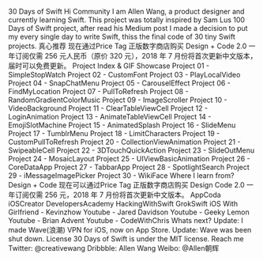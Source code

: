 30 Days of Swift Hi Community I am Allen Wang, a product designer and currently learning Swift. This project was totally inspired by Sam Lus 100 Days of Swift project, after read his Medium post I made a decision to put my every single day to write Swift, thiss the final code of 30 tiny Swift projects. 真心推荐 现在通过Price Tag 正版数字商店购买 Design + Code 2.0 一年订阅仅需 256 元人民币（原价 320 元），2018 年 7 月份将首次更新中文版本，届时可以免费更新。 Project Index & GIF Showcase Project 01 - SimpleStopWatch Project 02 - CustomFont Project 03 - PlayLocalVideo Project 04 - SnapChatMenu Project 05 - CarouselEffect Project 06 - FindMyLocation Project 07 - PullToRefresh Project 08 - RandomGradientColorMusic Project 09 - ImageScroller Project 10 - VideoBackground Project 11 - ClearTableViewCell Project 12 - LoginAnimation Project 13 - AnimateTableViewCell Project 14 - EmojiSlotMachine Project 15 - AnimatedSplash Project 16 - SlideMenu Project 17 - TumblrMenu Project 18 - LimitCharacters Project 19 - CustomPullToRefresh Project 20 - CollectionViewAnimation Project 21 - SwipeableCell Project 22 - 3DTouchQuickAction Project 23 - SlideOutMenu Project 24 - MosaicLayout Project 25 - UIViewBasicAnimation Project 26 - CoreDataApp Project 27 - TabbarApp Project 28 - SpotlightSearch Project 29 - iMessageImagePicker Project 30 - WikiFace Where I learn from? Design + Code 现在可以通过Price Tag 正版数字商店购买 Design Code 2.0 一年订阅仅需 256 元，2018 年 7 月份将首次更新中文版本。 AppCoda iOSCreator DevelopersAcademy HackingWithSwift GrokSwift iOS With Girlfriend - Kevinzhow Youtube - Jared Davidson Youtube - Geeky Lemon Youtube - Brian Advent Youtube - CodeWithChris Whats next? Update: I made Wave(浪潮) VPN for iOS, now on App Store. Update: Wave was been shut down. License 30 Days of Swift is under the MIT license. Reach me Twitter: @creativewang Dribbble: Allen Wang Weibo: @Allen朝辉